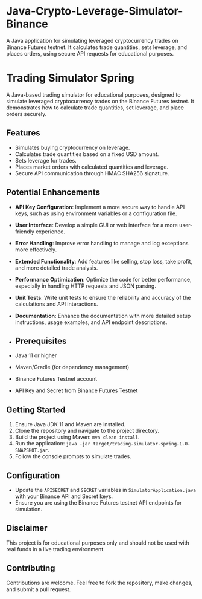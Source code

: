 # Java-Crypto-Leverage-Simulator-Binance
A Java application for simulating leveraged cryptocurrency trades on Binance Futures testnet. It calculates trade quantities, sets leverage, and places orders, using secure API requests for educational purposes.

# Trading Simulator Spring

A Java-based trading simulator for educational purposes, designed to simulate leveraged cryptocurrency trades on the Binance Futures testnet. It demonstrates how to calculate trade quantities, set leverage, and place orders securely.

## Features

- Simulates buying cryptocurrency on leverage.
- Calculates trade quantities based on a fixed USD amount.
- Sets leverage for trades.
- Places market orders with calculated quantities and leverage.
- Secure API communication through HMAC SHA256 signature.

## Potential Enhancements

- **API Key Configuration**: Implement a more secure way to handle API keys, such as using environment variables or a configuration file.
- **User Interface**: Develop a simple GUI or web interface for a more user-friendly experience.
- **Error Handling**: Improve error handling to manage and log exceptions more effectively.
- **Extended Functionality**: Add features like selling, stop loss, take profit, and more detailed trade analysis.
- **Performance Optimization**: Optimize the code for better performance, especially in handling HTTP requests and JSON parsing.
- **Unit Tests**: Write unit tests to ensure the reliability and accuracy of the calculations and API interactions.
- **Documentation**: Enhance the documentation with more detailed setup instructions, usage examples, and API endpoint descriptions.

- ## Prerequisites

- Java 11 or higher
- Maven/Gradle (for dependency management)
- Binance Futures Testnet account
- API Key and Secret from Binance Futures Testnet

## Getting Started

1. Ensure Java JDK 11 and Maven are installed.
2. Clone the repository and navigate to the project directory.
3. Build the project using Maven: `mvn clean install`.
4. Run the application: `java -jar target/trading-simulator-spring-1.0-SNAPSHOT.jar`.
5. Follow the console prompts to simulate trades.

## Configuration

- Update the `APISECRET` and `SECRET` variables in `SimulatorApplication.java` with your Binance API and Secret keys.
- Ensure you are using the Binance Futures testnet API endpoints for simulation.

## Disclaimer

This project is for educational purposes only and should not be used with real funds in a live trading environment.

## Contributing

Contributions are welcome. Feel free to fork the repository, make changes, and submit a pull request.
